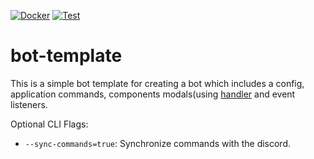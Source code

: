 [![Docker](https://github.com/disgoorg/bot-template/actions/workflows/docker-build.yml/badge.svg)](https://github.com/disgoorg/bot-template/actions/workflows/docker-build.yml)
[![Test](https://github.com/disgoorg/bot-template/actions/workflows/go-test.yml/badge.svg)](https://github.com/disgoorg/bot-template/actions/workflows/go-test.yml)

# bot-template

This is a simple bot template for creating a bot which includes a config, application commands, components modals(using [handler](https://github.com/disgoorg/disgo/tree/master/handler) and event listeners.

Optional CLI Flags:
- `--sync-commands=true`: Synchronize commands with the discord.
